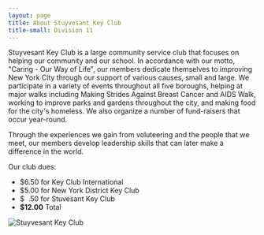 ```yaml
---
layout: page
title: About Stuyvesant Key Club
title-small: Division 11
---
```

Stuyvesant Key Club is a large community service club that focuses on helping our community and our school. In accordance with our motto, "Caring - Our Way of Life", our members dedicate themselves to improving New York City through our support of various causes, small and large. We participate in a variety of events throughout all five boroughs, helping at major walks including Making Strides Against Breast Cancer and AIDS Walk, working to improve parks and gardens throughout the city, and making food for the city's homeless. We also organize a number of fund-raisers that occur year-round. 

Through the experiences we gain from voluteering and the people that we meet, our members develop leadership skills that can later make a difference in the world.

Our club dues:
- $6.50 for Key Club International
- $5.00 for New York District Key Club
- $&nbsp;&nbsp;.50 for Stuvesant Key Club
- **$12.00** Total

<div class="row">
    <div class="span8 offset2">
        <img src="/img/photos/stuykc.jpeg" alt="Stuyvesant Key Club">
    </div>
</div>


